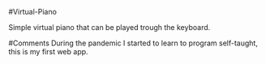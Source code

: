 #Virtual-Piano

Simple virtual piano that can be played trough the keyboard.

#Comments
During the pandemic I started to learn to program self-taught, this is my first web app.